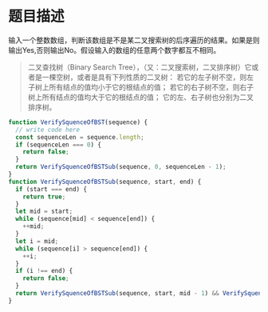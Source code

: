 # 题目描述

输入一个整数数组，判断该数组是不是某二叉搜索树的后序遍历的结果。如果是则输出Yes,否则输出No。假设输入的数组的任意两个数字都互不相同。

> 二叉查找树（Binary Search Tree），（又：二叉搜索树，二叉排序树）它或者是一棵空树，或者是具有下列性质的二叉树： 若它的左子树不空，则左子树上所有结点的值均小于它的根结点的值； 若它的右子树不空，则右子树上所有结点的值均大于它的根结点的值； 它的左、右子树也分别为二叉排序树。

```js
function VerifySquenceOfBST(sequence) {
  // write code here
  const sequenceLen = sequence.length;
  if (sequenceLen === 0) {
    return false;
  }
  return VerifySquenceOfBSTSub(sequence, 0, sequenceLen - 1);
}
function VerifySquenceOfBSTSub(sequence, start, end) {
  if (start === end) {
    return true;
  }
  let mid = start;
  while (sequence[mid] < sequence[end]) {
    ++mid;
  }
  let i = mid;
  while (sequence[i] > sequence[end]) {
    ++i;
  }
  if (i !== end) {
    return false;
  }
  return VerifySquenceOfBSTSub(sequence, start, mid - 1) && VerifySquenceOfBSTSub(sequence, mid, end - 1);
}
```